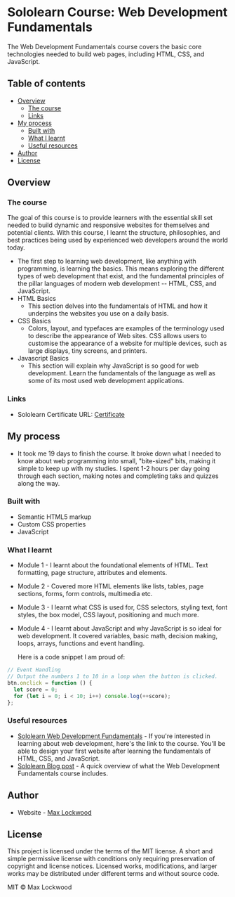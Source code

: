 # Sololearn Course: Web Development Fundamentals

The Web Development Fundamentals course covers the basic core technologies needed to build web pages, including HTML, CSS, and JavaScript.

## Table of contents

- [Overview](#overview)
  - [The course](#the-course)
  - [Links](#links)
- [My process](#my-process)
  - [Built with](#built-with)
  - [What I learnt](#what-i-learnt)
  - [Useful resources](#useful-resources)
- [Author](#author)
- [License](#license)

## Overview

### The course

The goal of this course is to provide learners with the essential skill set needed to build dynamic and responsive websites for themselves and potential clients. With this course, I learnt the structure, philosophies, and best practices being used by experienced web developers around the world today.

- The first step to learning web development, like anything with programming, is learning the basics. This means exploring the different types of web development that exist, and the fundamental principles of the pillar languages of modern web development -- HTML, CSS, and JavaScript.
- HTML Basics
  - This section delves into the fundamentals of HTML and how it underpins the websites you use on a daily basis.
- CSS Basics
  - Colors, layout, and typefaces are examples of the terminology used to describe the appearance of Web sites. CSS allows users to customise the appearance of a website for multiple devices, such as large displays, tiny screens, and printers.
- Javascript Basics
  - This section will explain why JavaScript is so good for web development. Learn the fundamentals of the language as well as some of its most used web development applications.

### Links

- Sololearn Certificate URL: [Certificate](https://www.sololearn.com/Certificate/1141-18946995/pdf)

## My process

- It took me 19 days to finish the course. It broke down what I needed to know about web programming into small, "bite-sized" bits, making it simple to keep up with my studies. I spent 1-2 hours per day going through each section, making notes and completing taks and quizzes along the way.

### Built with

- Semantic HTML5 markup
- Custom CSS properties
- JavaScript

### What I learnt

- Module 1 - I learnt about the foundational elements of HTML. Text formatting, page structure, attributes and elements.
- Module 2 - Covered more HTML elements like lists, tables, page sections, forms, form controls, multimedia etc.
- Module 3 - I learnt what CSS is used for, CSS selectors, styling text, font styles, the box model, CSS layout, positioning and much more.
- Module 4 - I learnt about JavaScript and why JavaScript is so ideal for web development. It covered variables, basic math, decision making, loops, arrays, functions and event handling.

  Here is a code snippet I am proud of:

```js
// Event Handling
// Output the numbers 1 to 10 in a loop when the button is clicked.
btn.onclick = function () {
  let score = 0;
  for (let i = 0; i < 10; i++) console.log(++score);
};
```

### Useful resources

- [Sololearn Web Development Fundamentals](https://www.sololearn.com/learning/1141) - If you're interested in learning about web development, here's the link to the course. You'll be able to design your first website after learning the fundamentals of HTML, CSS, and JavaScript.
- [Sololearn Blog post](https://www.sololearn.com/blog/226) - A quick overview of what the Web Development Fundamentals course includes.

## Author

- Website - [Max Lockwood](https://www.maxlockwood.uk/)

## License

This project is licensed under the terms of the MIT license. A short and simple permissive license with conditions only requiring preservation of copyright and license notices. Licensed works, modifications, and larger works may be distributed under different terms and without source code.

MIT &#169; Max Lockwood
